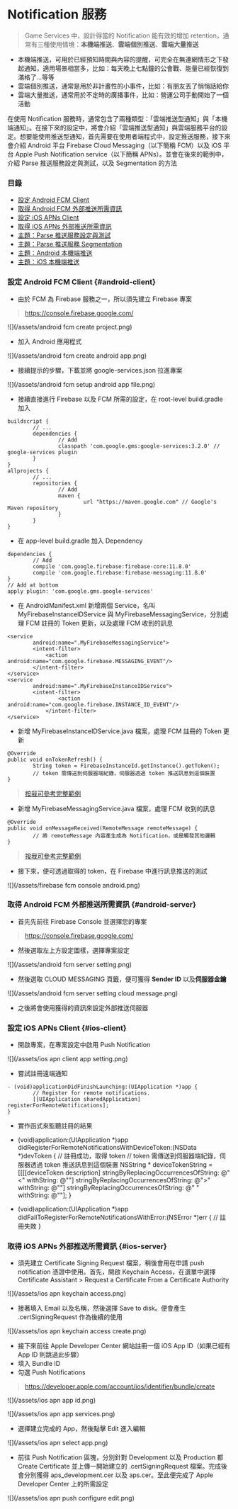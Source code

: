 # Notification 服務

> Game Services 中，設計得當的 Notification 能有效的增加 retention，通常有三種使用情境：**本機端推送**、**雲端個別推送**、**雲端大量推送**
* 本機端推送，可用於已經預知時間與內容的提醒，可完全在無連網情形之下發起通知，適用場景相當多，比如：每天晚上七點鐘的公會戰、能量已經恢復到滿格了...等等
* 雲端個別推送，通常是用於非計畫性的小事件，比如：有朋友丟了悄悄話給你
* 雲端大量推送，通常用於不定時的廣播事件，比如：營運公司手動開始了一個活動

在使用 Notification 服務時，通常包含了兩種類型：「雲端推送型通知」與「本機端通知」。在接下來的設定中，將會介紹「雲端推送型通知」與雲端服務平台的設定。想要能使用推送型通知，首先需要在使用者端程式中，設定推送服務，接下來會介紹 Android 平台 Firebase Cloud Messaging（以下簡稱 FCM）以及 iOS 平台 Apple Push Notification service（以下簡稱 APNs）。並會在後來的範例中，介紹 Parse 推送服務設定與測試，以及 Segmentation 的方法

### 目錄

* [設定 Android FCM Client](#android-client)
* [取得 Android FCM 外部推送所需資訊](#android-server)
* [設定 iOS APNs Client](#ios-client)
* [取得 iOS APNs 外部推送所需資訊](#ios-server)
* [主題：Parse 推送服務設定與測試](service-notification/parse-push-notification.md)
* [主題：Parse 推送服務 Segmentation](service-notification/parse-push-notification-segmentation.md)
* [主題：Android 本機端推送](service-notification/android-notification-local.md)
* [主題：iOS 本機端推送](service-notification/ios-notification-local.md)

### 設定 Android FCM Client {#android-client}

* 由於 FCM 為 Firebase 服務之一，所以須先建立 Firebase 專案

> https://console.firebase.google.com/

![](/assets/android fcm create project.png)

* 加入 Android 應用程式

![](/assets/android fcm create android app.png)

* 接續提示的步驟，下載並將 google-services.json 拉進專案

![](/assets/android fcm setup android app file.png)

* 接續直接進行 Firebase 以及 FCM 所需的設定，在 root-level build.gradle 加入

```
buildscript {
        // ...
        dependencies {
                // Add
                classpath 'com.google.gms:google-services:3.2.0' // google-services plugin
        }
}
allprojects {
        // ...
        repositories {
                // Add
                maven {
                        url "https://maven.google.com" // Google's Maven repository
                }
        }
}
```

* 在 app-level build.gradle 加入 Dependency

```
dependencies {
        // Add
        compile 'com.google.firebase:firebase-core:11.8.0'
        compile 'com.google.firebase:firebase-messaging:11.8.0'
}
// Add at bottom
apply plugin: 'com.google.gms.google-services'
```

* 在 AndroidManifest.xml 新增兩個 Service，名叫 MyFirebaseInstanceIDService 與 MyFirebaseMessagingService，分別處理 FCM 註冊的 Token 更新，以及處理 FCM 收到的訊息

```
<service
        android:name=".MyFirebaseMessagingService">
        <intent-filter>
            <action android:name="com.google.firebase.MESSAGING_EVENT"/>
        </intent-filter>
</service>
<service
        android:name=".MyFirebaseInstanceIDService">
        <intent-filter>
                <action android:name="com.google.firebase.INSTANCE_ID_EVENT"/>
            </intent-filter>
</service>
```

* 新增 MyFirebaseInstanceIDService.java 檔案，處理 FCM 註冊的 Token 更新

```
@Override
public void onTokenRefresh() {
        String token = FirebaseInstanceId.getInstance().getToken();
        // token 需傳送到伺服器端紀錄，伺服器透過 token 推送訊息到這個裝置
}
```
> [按我可參考完整範例](https://github.com/firebase/quickstart-android/blob/master/messaging/app/src/main/java/com/google/firebase/quickstart/fcm/MyFirebaseInstanceIDService.java)

* 新增 MyFirebaseMessagingService.java 檔案，處理 FCM 收到的訊息

```    
@Override
public void onMessageReceived(RemoteMessage remoteMessage) {
        // 將 remoteMessage 內容產生成為 Notification，或是觸發其他邏輯
}
```
> [按我可參考完整範例](https://github.com/firebase/quickstart-android/blob/master/messaging/app/src/main/java/com/google/firebase/quickstart/fcm/MyFirebaseMessagingService.java)

* 接下來，便可透過取得的 token，在 Firebase 中進行訊息推送的測試

![](/assets/firebase fcm console android.png)

### 取得 Android FCM 外部推送所需資訊 {#android-server}

* 首先先前往 Firebase Console 並選擇您的專案

> https://console.firebase.google.com/

* 然後選取左上方設定圖樣，選擇專案設定

![](/assets/android fcm server setting.png)

* 然後選取 CLOUD MESSAGING 頁籤，便可獲得 **Sender ID** 以及**伺服器金鑰**

![](/assets/android fcm server setting cloud message.png)

* 之後將會使用獲得的資訊來設定外部推送伺服器

### 設定 iOS APNs Client {#ios-client}

* 開啟專案，在專案設定中啟用 Push Notification

![](/assets/ios apn client app setting.png)

* 嘗試註冊遠端通知

```
- (void)applicationDidFinishLaunching:(UIApplication *)app {
        // Register for remote notifications.
        [[UIApplication sharedApplication] registerForRemoteNotifications];
}
```

* 實作函式來監聽註冊的結果

- (void)application:(UIApplication *)app didRegisterForRemoteNotificationsWithDeviceToken:(NSData *)devToken {
        // 註冊成功，取得 token
        // token 需傳送到伺服器端紀錄，伺服器透過 token 推送訊息到這個裝置
        NSString * deviceTokenString = [[[[deviceToken description]
                stringByReplacingOccurrencesOfString: @"<" withString: @""]
                stringByReplacingOccurrencesOfString: @">" withString: @""]
                stringByReplacingOccurrencesOfString: @" " withString: @""];
}
 
- (void)application:(UIApplication *)app didFailToRegisterForRemoteNotificationsWithError:(NSError *)err {
        // 註冊失敗
}

### 取得 iOS APNs 外部推送所需資訊 {#ios-server}

* 須先建立 Certificate Signing Request 檔案，稍後會用在申請 push notification 憑證中使用。首先，開啟 Keychain Access，在選單中選擇 Certificate Assistant > Request a Certificate From a Certificate Authority

![](/assets/ios apn keychain access.png)

* 接著填入 Email 以及名稱，然後選擇 Save to disk。便會產生 .certSigningRequest 作為後續的使用

![](/assets/ios apn keychain access create.png)

* 接下來前往 Apple Developer Center 網站註冊一個 iOS App ID（如果已經有 App ID 則跳過此步驟）
 * 填入 Bundle ID
 * 勾選 Push Notifications

> https://developer.apple.com/account/ios/identifier/bundle/create

![](/assets/ios apn app id.png)

![](/assets/ios apn app services.png)

* 選擇建立完成的 App，然後點擊 Edit 進入編輯

![](/assets/ios apn select app.png)

* 前往 Push Notification 區塊，分別針對 Development 以及 Production 都 Create Certificate 並上傳一開始建立的 .certSigningRequest 檔案。完成後會分別獲得 aps_development.cer 以及 aps.cer。至此便完成了 Apple Developer Center 上的所需設定

![](/assets/ios apn push configure edit.png)
